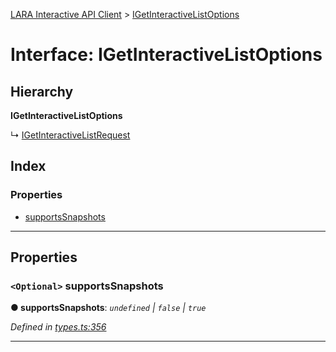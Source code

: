 [LARA Interactive API Client](../README.md) > [IGetInteractiveListOptions](../interfaces/igetinteractivelistoptions.md)

# Interface: IGetInteractiveListOptions

## Hierarchy

**IGetInteractiveListOptions**

↳  [IGetInteractiveListRequest](igetinteractivelistrequest.md)

## Index

### Properties

* [supportsSnapshots](igetinteractivelistoptions.md#supportssnapshots)

---

## Properties

<a id="supportssnapshots"></a>

### `<Optional>` supportsSnapshots

**● supportsSnapshots**: *`undefined` \| `false` \| `true`*

*Defined in [types.ts:356](../../../lara-typescript/src/interactive-api-client/types.ts#L356)*

___

